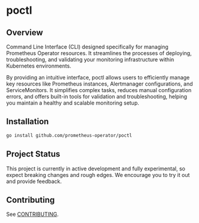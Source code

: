 # poctl

## Overview

Command Line Interface (CLI) designed specifically for managing Prometheus Operator resources. It streamlines the processes of deploying, troubleshooting, and validating your monitoring infrastructure within Kubernetes environments.

By providing an intuitive interface, poctl allows users to efficiently manage key resources like Prometheus instances, Alertmanager configurations, and ServiceMonitors. It simplifies complex tasks, reduces manual configuration errors, and offers built-in tools for validation and troubleshooting, helping you maintain a healthy and scalable monitoring setup.

## Installation

```bash
go install github.com/prometheus-operator/poctl
```

## Project Status

This project is currently in active development and fully experimental, so expect breaking changes and rough edges. We encourage you to try it out and provide feedback.

## Contributing

See [CONTRIBUTING](https://github.com/prometheus-operator/prometheus-operator/blob/main/CONTRIBUTING.md).
